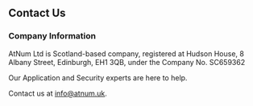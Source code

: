 ## Contact Us

### Company Information  
AtNum Ltd is Scotland-based company, registered at Hudson House, 8 Albany Street, Edinburgh, EH1 3QB, under the Company No. SC659362

Our Application and Security experts are here to help.

Contact us at info@atnum.uk.